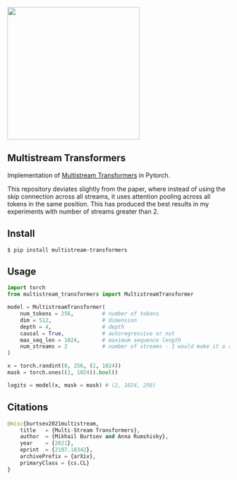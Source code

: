 <img src="./multistream.png" width="300px"></img>

## Multistream Transformers

Implementation of <a href="https://arxiv.org/abs/2107.10342">Multistream Transformers</a> in Pytorch.

This repository deviates slightly from the paper, where instead of using the skip connection across all streams, it uses attention pooling across all tokens in the same position. This has produced the best results in my experiments with number of streams greater than 2.

## Install

```
$ pip install multistream-transformers
```

## Usage

```py
import torch
from multistream_transformers import MultistreamTransformer

model = MultistreamTransformer(
    num_tokens = 256,         # number of tokens
    dim = 512,                # dimension
    depth = 4,                # depth
    causal = True,            # autoregressive or not
    max_seq_len = 1024,       # maximum sequence length
    num_streams = 2           # number of streams - 1 would make it a regular transformer
)

x = torch.randint(0, 256, (2, 1024))
mask = torch.ones((2, 1024)).bool()

logits = model(x, mask = mask) # (2, 1024, 256)
```

## Citations

```py
@misc{burtsev2021multistream,
    title   = {Multi-Stream Transformers}, 
    author  = {Mikhail Burtsev and Anna Rumshisky},
    year    = {2021},
    eprint  = {2107.10342},
    archivePrefix = {arXiv},
    primaryClass = {cs.CL}
}
```

